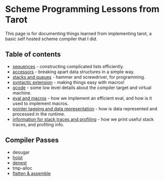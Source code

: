 # Scheme Programming Lessons from Tarot

This page is for documenting things learned from implementing tarot, a basic self hosted scheme compiler that I did.

## Table of contents

* [sequences](scheme-1) - constructing complicated lists efficiently.
* [accessors](scheme-2) - breaking apart data structures in a simple way.
* [stacks and queues](scheme-3) - hammer and screwdriver, for programming.
* [syntactic extension](scheme-4) - making things easy with macros!
* [qcode](scheme-5) - some low level details about the compiler target and virtual machine.
* [eval and macros](scheme-6) - how we implement an efficient eval, and how is it used to implement macros.
* [pointer tagging and data representation](scheme-7) - how is data represented and processed in the runtime.
* [information for stack traces and profiling](scheme-8) - how we print useful stack traces, and profiling info.

## Compiler Passes

* desugar
* [hoist](tarot-hoist)
* [denest](tarot-denest)
* tmp-alloc
* [flatten & assemble](tarot-flatten)
